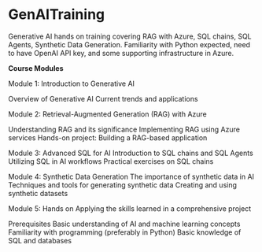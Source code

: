 # GenAITraining

Generative AI hands on training covering RAG with Azure, SQL chains, SQL Agents, Synthetic Data Generation. Familiarity with Python expected, need to have OpenAI API key, and some supporting infrastructure in Azure. 

**Course Modules**

Module 1: Introduction to Generative AI

Overview of Generative AI
Current trends and applications

Module 2: Retrieval-Augmented Generation (RAG) with Azure

Understanding RAG and its significance
Implementing RAG using Azure services
Hands-on project: Building a RAG-based application

Module 3: Advanced SQL for AI
Introduction to SQL chains and SQL Agents
Utilizing SQL in AI workflows
Practical exercises on SQL chains

Module 4: Synthetic Data Generation
The importance of synthetic data in AI
Techniques and tools for generating synthetic data
Creating and using synthetic datasets

Module 5: Hands on
Applying the skills learned in a comprehensive project

Prerequisites
Basic understanding of AI and machine learning concepts
Familiarity with programming (preferably in Python)
Basic knowledge of SQL and databases
